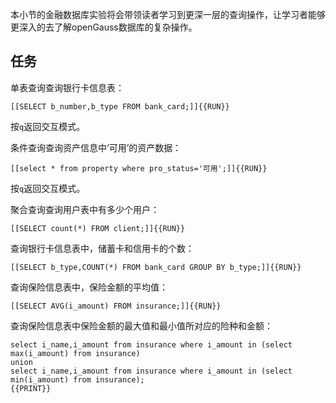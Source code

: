 本小节的金融数据库实验将会带领读者学习到更深一层的查询操作，让学习者能够更深入的去了解openGauss数据库的复杂操作。

## 任务

单表查询查询银行卡信息表：

`[[SELECT b_number,b_type FROM bank_card;]]{{RUN}}`

按`q`返回交互模式。

条件查询查询资产信息中‘可用’的资产数据：

`[[select * from property where pro_status='可用';]]{{RUN}}`

按`q`返回交互模式。

聚合查询查询用户表中有多少个用户：

`[[SELECT count(*) FROM client;]]{{RUN}}`

查询银行卡信息表中，储蓄卡和信用卡的个数：

`[[SELECT b_type,COUNT(*) FROM bank_card GROUP BY b_type;]]{{RUN}}`

查询保险信息表中，保险金额的平均值：

`[[SELECT AVG(i_amount) FROM insurance;]]{{RUN}}`

查询保险信息表中保险金额的最大值和最小值所对应的险种和金额：

```
select i_name,i_amount from insurance where i_amount in (select max(i_amount) from insurance)
union
select i_name,i_amount from insurance where i_amount in (select min(i_amount) from insurance);
{{PRINT}}
```
